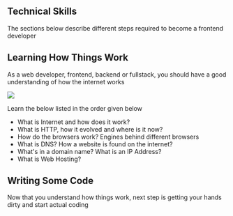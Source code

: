## Technical Skills
The sections below describe different steps required to become a frontend developer

## Learning How Things Work
As a web developer, frontend, backend or fullstack, you should have a good understanding of how the internet works 

![](/roadmaps/frontend/beginner-1.png)

Learn the below listed in the order given below
* What is Internet and how does it work?
* What is HTTP, how it evolved and where is it now?
* How do the browsers work? Engines behind different browsers
* What is DNS? How a website is found on the internet?
* What's in a domain name? What is an IP Address?
* What is Web Hosting?

## Writing Some Code
Now that you understand how things work, next step is getting your hands dirty and start actual coding

